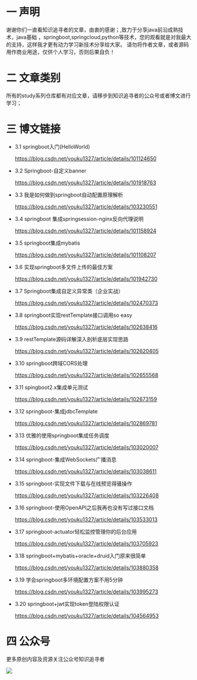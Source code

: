 
#  一 声明

谢谢你们一直看知识追寻者的文章，由衷的感谢；,致力于分享java前沿成熟技术，java基础
，springboot,springcloud,python等技术，您的观看就是对我最大的支持，这样我才更有动力学习新技术分享给大家。
请勿将作者文章，或者源码用作商业用途，仅供个人学习，否则后果自负！


# 二 文章类别
所有的study系列仓库都有对应文章，请移步到知识追寻者的公众号或者博文进行学习；

# 三 博文链接

- 3.1 springboot入门(HelloWorld)

    https://blog.csdn.net/youku1327/article/details/101124650

- 3.2 Springboot-自定义banner

    https://blog.csdn.net/youku1327/article/details/101918763

- 3.3 我是如何做到springboot自动配置原理解析

    https://blog.csdn.net/youku1327/article/details/103230551

- 3.4 springboot 集成springsession-nginx反向代理说明

    https://blog.csdn.net/youku1327/article/details/101158924

- 3.5 springboot集成mybatis

    https://blog.csdn.net/youku1327/article/details/101108207

- 3.6 实现springboot多文件上传的最佳方案

    https://blog.csdn.net/youku1327/article/details/101942730

- 3.7 Springboot集成自定义异常类（企业实战）

    https://blog.csdn.net/youku1327/article/details/102470373

- 3.8 springboot实现restTemplate接口调用so easy

    https://blog.csdn.net/youku1327/article/details/102638416

- 3.9 restTemplate源码详解深入剖析底层实现思路

    https://blog.csdn.net/youku1327/article/details/102620405

- 3.10 springboot跨域CORS处理 

    https://blog.csdn.net/youku1327/article/details/102655568

- 3.11 spingboot2.x集成单元测试 

    https://blog.csdn.net/youku1327/article/details/102673159

- 3.12 springboot-集成jdbcTemplate

    https://blog.csdn.net/youku1327/article/details/102869781

- 3.13 优雅的使用springboot集成任务调度

    https://blog.csdn.net/youku1327/article/details/103020007

- 3.14 springboot-集成WebSockets广播消息

    https://blog.csdn.net/youku1327/article/details/103038611

- 3.15 springboot-实现文件下载与在线预览得骚操作

    https://blog.csdn.net/youku1327/article/details/103226408

- 3.16 springboot-使用OpenAPI之后我再也没有写过接口文档

    https://blog.csdn.net/youku1327/article/details/103533013

- 3.17 springboot-actuator轻松监控管理你的后台应用

    https://blog.csdn.net/youku1327/article/details/103705923

- 3.18 springboot+mybatis+oracle+druid入门原来很简单

    https://blog.csdn.net/youku1327/article/details/103880358

- 3.19 学会springboot多环境配置方案不用5分钟

    https://blog.csdn.net/youku1327/article/details/103995273
- 3.20 springboot+jwt实现token登陆权限认证

    https://blog.csdn.net/youku1327/article/details/104564953    



# 四 公众号

更多原创内容及资源关注公众号知识追寻者

![](https://ww1.yunjiexi.club/2020/02/26/2lOnF.png)


    
